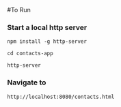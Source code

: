#To Run

### Start a local http server
```npm install -g http-server```

```cd contacts-app```

```http-server```

### Navigate to
```http://localhost:8080/contacts.html```